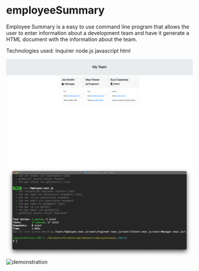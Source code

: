 # employeeSummary 

Employee Summary is a easy to use command line program that allows the user to enter information about a development team and have it generate a HTML document with the information about the team.


Technologies used:
Inquirer
node.js
javascript
html

![screenshot](/output/screenShot.png)
![screenshot](/output/screenShotTestsPassed.png)
![demonstration](/output/employeeSummaryDemo.gif)


